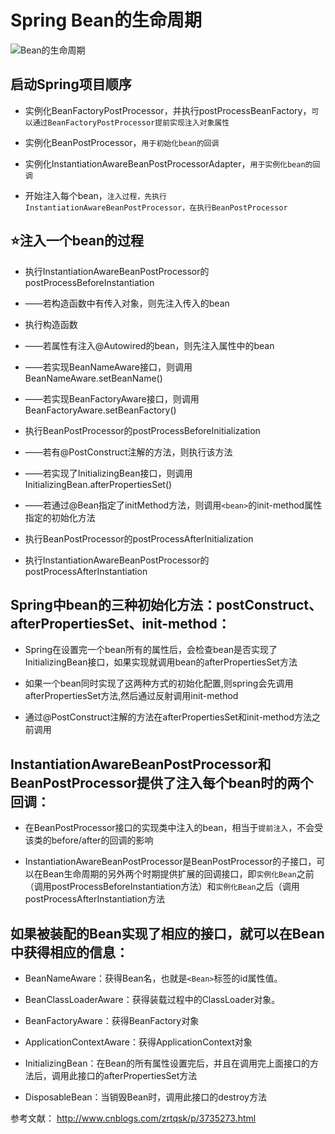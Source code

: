 # Spring Bean的生命周期

![Bean的生命周期](https://images0.cnblogs.com/i/580631/201405/181453414212066.png)

## 启动Spring项目顺序

* 实例化BeanFactoryPostProcessor，并执行postProcessBeanFactory，`可以通过BeanFactoryPostProcessor提前实现注入对象属性`

* 实例化BeanPostProcessor，`用于初始化bean的回调`

* 实例化InstantiationAwareBeanPostProcessorAdapter，`用于实例化bean的回调`

* 开始注入每个bean，`注入过程，先执行InstantiationAwareBeanPostProcessor，在执行BeanPostProcessor`

## ⭐️注入一个bean的过程

* 执行InstantiationAwareBeanPostProcessor的postProcessBeforeInstantiation

* ——若构造函数中有传入对象，则先注入传入的bean

* 执行构造函数

* ——若属性有注入@Autowired的bean，则先注入属性中的bean

* ——若实现BeanNameAware接口，则调用BeanNameAware.setBeanName()

* ——若实现BeanFactoryAware接口，则调用BeanFactoryAware.setBeanFactory()

* 执行BeanPostProcessor的postProcessBeforeInitialization

* ——若有@PostConstruct注解的方法，则执行该方法

* ——若实现了InitializingBean接口，则调用InitializingBean.afterPropertiesSet()

* ——若通过@Bean指定了initMethod方法，则调用`<bean>`的init-method属性指定的初始化方法

* 执行BeanPostProcessor的postProcessAfterInitialization

* 执行InstantiationAwareBeanPostProcessor的postProcessAfterInstantiation

## Spring中bean的三种初始化方法：postConstruct、afterPropertiesSet、init-method：

* Spring在设置完一个bean所有的属性后，会检查bean是否实现了InitializingBean接口，如果实现就调用bean的afterPropertiesSet方法

* 如果一个bean同时实现了这两种方式的初始化配置,则spring会先调用afterPropertiesSet方法,然后通过反射调用init-method

* 通过@PostConstruct注解的方法在afterPropertiesSet和init-method方法之前调用

## InstantiationAwareBeanPostProcessor和BeanPostProcessor提供了注入每个bean时的两个回调：

* 在BeanPostProcessor接口的实现类中注入的bean，相当于`提前注入`，不会受该类的before/after的回调的影响

* InstantiationAwareBeanPostProcessor是BeanPostProcessor的子接口，可以在Bean生命周期的另外两个时期提供扩展的回调接口，即`实例化Bean`之前（调用postProcessBeforeInstantiation方法）和`实例化Bean`之后（调用postProcessAfterInstantiation方法

## 如果被装配的Bean实现了相应的接口，就可以在Bean中获得相应的信息：

* BeanNameAware：获得Bean名，也就是`<Bean>`标签的id属性值。  

* BeanClassLoaderAware：获得装载过程中的ClassLoader对象。  

* BeanFactoryAware：获得BeanFactory对象  

* ApplicationContextAware：获得ApplicationContext对象  

* InitializingBean：在Bean的所有属性设置完后，并且在调用完上面接口的方法后，调用此接口的afterPropertiesSet方法  

* DisposableBean：当销毁Bean时，调用此接口的destroy方法

参考文献：
http://www.cnblogs.com/zrtqsk/p/3735273.html